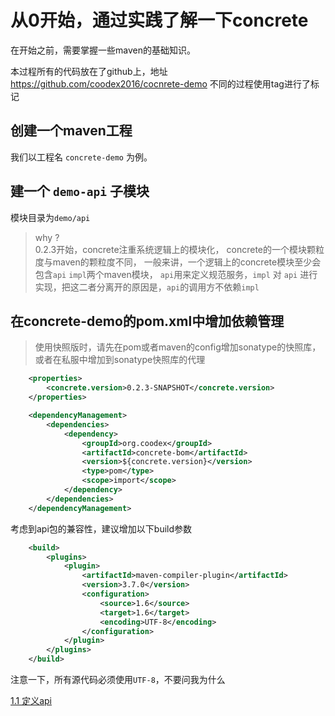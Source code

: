 # 从0开始，通过实践了解一下concrete

在开始之前，需要掌握一些maven的基础知识。

本过程所有的代码放在了github上，地址 https://github.com/coodex2016/cocnrete-demo 不同的过程使用tag进行了标记

## 创建一个maven工程

我们以工程名 `concrete-demo` 为例。

## 建一个 `demo-api` 子模块

模块目录为`demo/api`

> why ?  
> 0.2.3开始，concrete注重系统逻辑上的模块化，
> concrete的一个模块颗粒度与maven的颗粒度不同，
> 一般来讲，一个逻辑上的concrete模块至少会包含`api` `impl`两个maven模块，
> `api`用来定义规范服务，`impl` 对 `api` 进行实现，把这二者分离开的原因是，`api`的调用方不依赖`impl`

## 在concrete-demo的pom.xml中增加依赖管理

> 使用快照版时，请先在pom或者maven的config增加sonatype的快照库，或者在私服中增加到sonatype快照库的代理

```xml
    <properties>
        <concrete.version>0.2.3-SNAPSHOT</concrete.version>
    </properties>

    <dependencyManagement>
        <dependencies>
            <dependency>
                <groupId>org.coodex</groupId>
                <artifactId>concrete-bom</artifactId>
                <version>${concrete.version}</version>
                <type>pom</type>
                <scope>import</scope>
            </dependency>
        </dependencies>
    </dependencyManagement>
```

考虑到api包的兼容性，建议增加以下build参数
```xml
    <build>
        <plugins>
            <plugin>
                <artifactId>maven-compiler-plugin</artifactId>
                <version>3.7.0</version>
                <configuration>
                    <source>1.6</source>
                    <target>1.6</target>
                    <encoding>UTF-8</encoding>
                </configuration>
            </plugin>
        </plugins>
    </build>
```
注意一下，所有源代码必须使用`UTF-8`，不要问我为什么

[1.1 定义api](step1_1.md)